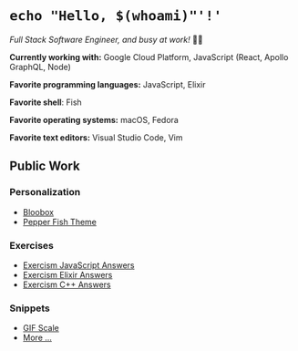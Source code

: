 # `echo "Hello, $(whoami)"'!'`

*Full Stack Software Engineer, and busy at work!* 👨‍💻

**Currently working with:** Google Cloud Platform, JavaScript (React, Apollo GraphQL, Node)

**Favorite programming languages:** JavaScript, Elixir

**Favorite shell**: Fish

**Favorite operating systems:** macOS, Fedora

**Favorite text editors:** Visual Studio Code, Vim

## Public Work

### Personalization

* [Bloobox](https://github.com/SLIB53/bloobox)
* [Pepper Fish Theme](https://github.com/SLIB53/pepper-fish-theme)


### Exercises

* [Exercism JavaScript Answers](https://github.com/SLIB53/exercism-javascript-answers)
* [Exercism Elixir Answers](https://github.com/SLIB53/exercism-elixir-answers)
* [Exercism C++ Answers](https://github.com/SLIB53/exercism-cpp-answers)


### Snippets

* [GIF Scale](https://gist.github.com/SLIB53/029bed952913c44dc3c655fc61c0bbc1)
* [More ...](https://gist.github.com/SLIB53)
